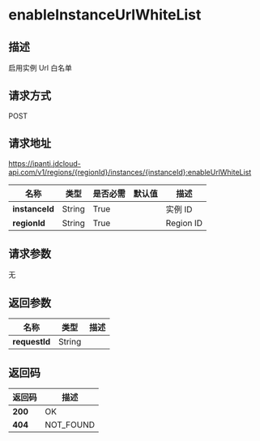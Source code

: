 # enableInstanceUrlWhiteList


## 描述
启用实例 Url 白名单

## 请求方式
POST

## 请求地址
https://ipanti.jdcloud-api.com/v1/regions/{regionId}/instances/{instanceId}:enableUrlWhiteList

|名称|类型|是否必需|默认值|描述|
|---|---|---|---|---|
|**instanceId**|String|True| |实例 ID|
|**regionId**|String|True| |Region ID|

## 请求参数
无


## 返回参数
|名称|类型|描述|
|---|---|---|
|**requestId**|String| |


## 返回码
|返回码|描述|
|---|---|
|**200**|OK|
|**404**|NOT_FOUND|
